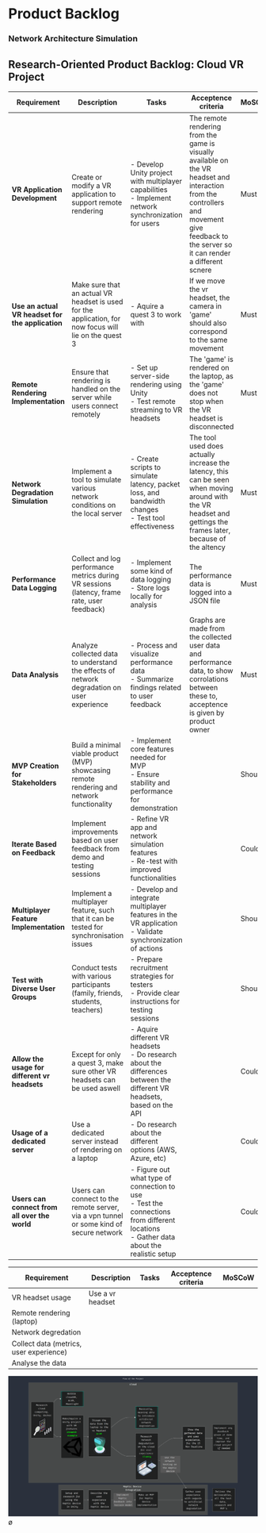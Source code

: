 # Product Backlog

### Network Architecture Simulation


<div class="table">

## Research-Oriented Product Backlog: Cloud VR Project

| **Requirement**                                  | **Description**                                                                                        | **Tasks**                                                                                                                                     | Acceptence criteria                                                                                                                                                                          | **MoSCoW** |
| ------------------------------------------------ | ------------------------------------------------------------------------------------------------------ | --------------------------------------------------------------------------------------------------------------------------------------------- | -------------------------------------------------------------------------------------------------------------------------------------------------------------------------------------------- | ---------- |
| **VR Application Development**                   | Create or modify a VR application to support remote rendering                                          | - Develop Unity project with multiplayer capabilities <br> - Implement network synchronization for users                                      | The remote rendering from the game is visually available on the VR headset and interaction from the controllers and movement give feedback to the server so it can render a different scnere | Must       |
| **Use an actual VR headset for the application** | Make sure that an actual VR headset is used for the application, for now focus will lie on the quest 3 | - Aquire a quest 3 to work with                                                                                                               | If we move the vr headset, the camera in 'game' should also correspond to the same movement                                                                                                  | Must       |
| **Remote Rendering Implementation**              | Ensure that rendering is handled on the server while users connect remotely                            | - Set up server-side rendering using Unity <br> - Test remote streaming to VR headsets                                                        | The 'game' is rendered on the laptop, as the 'game' does not stop when the VR headset is disconnected                                                                                        | Must       |
| **Network Degradation Simulation**               | Implement a tool to simulate various network conditions on the local server                            | - Create scripts to simulate latency, packet loss, and bandwidth changes <br> - Test tool effectiveness                                       | The tool used does actually increase the latency, this can be seen when moving around with the VR headset and gettings the frames later, because of the altency                              | Must       |
| **Performance Data Logging**                     | Collect and log performance metrics during VR sessions (latency, frame rate, user feedback)            | - Implement some kind of data logging <br> - Store logs locally for analysis                                                                  | The performance data is logged into a JSON file                                                                                                                                              | Must       |
| **Data Analysis**                                | Analyze collected data to understand the effects of network degradation on user experience             | - Process and visualize performance data <br> - Summarize findings related to user feedback                                                   | Graphs are made from the collected user data and performance data, to show corrolations between these to, acceptence is given by product owner                                               | Must       |
| **MVP Creation for Stakeholders**                | Build a minimal viable product (MVP) showcasing remote rendering and network functionality             | - Implement core features needed for MVP <br> - Ensure stability and performance for demonstration                                            |                                                                                                                                                                                              | Should     |
| **Iterate Based on Feedback**                    | Implement improvements based on user feedback from demo and testing sessions                           | - Refine VR app and network simulation features <br> - Re-test with improved functionalities                                                  |                                                                                                                                                                                              | Could      |
| **Multiplayer Feature Implementation**           | Implement a multiplayer feature, such that it can be tested for synchronisation issues                 | - Develop and integrate multiplayer features in the VR application <br> - Validate synchronization of actions                                 |                                                                                                                                                                                              | Should     |
| **Test with Diverse User Groups**                | Conduct tests with various participants (family, friends, students, teachers)                          | - Prepare recruitment strategies for testers <br> - Provide clear instructions for testing sessions                                           |                                                                                                                                                                                              | Should     |
| **Allow the usage for different vr headsets**    | Except for only a quest 3, make sure other VR headsets can be used aswell                              | - Aquire different VR headsets <br> - Do research about the differences between the different VR headsets, based on the API                   |                                                                                                                                                                                              | Could      |
| **Usage of a dedicated server**                  | Use a dedicated server instead of rendering on a laptop                                                | - Do research about the different options (AWS, Azure, etc)                                                                                   |                                                                                                                                                                                              | Could      |
| **Users can connect from all over the world**    | Users can connect to the remote server, via a vpn tunnel or some kind of secure network                | - Figure out what type of connection to use <br> - Test the connections from different locations <br> - Gather data about the realistic setup |                                                                                                                                                                                              | Could      |


| **Requirement**                         | **Description**  | **Tasks** | Acceptence criteria | **MoSCoW** |
| --------------------------------------- | ---------------- | --------- | ------------------- | ---------- |
| VR headset usage                        | Use a vr headset |           |                     |            |
| Remote rendering (laptop)               |                  |           |                     |            |
| Network degredation                     |                  |           |                     |            |
| Collect data (metrics, user experience) |                  |           |                     |            |
| Analyse the data                        |                  |           |                     |            |

![](./src/flowchart.png)ø
